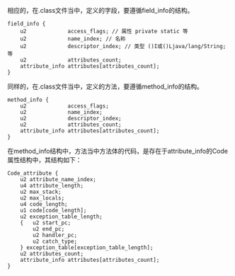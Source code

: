 相应的，在.class文件当中，定义的字段，要遵循field_info的结构。
```
field_info {
    u2             access_flags; // 属性 private static 等
    u2             name_index; // 名称
    u2             descriptor_index; // 类型 ()I或()Ljava/lang/String;等
    u2             attributes_count;
    attribute_info attributes[attributes_count];
}
```

同样的，在.class文件当中，定义的方法，要遵循method_info的结构。
```
method_info {
    u2             access_flags;
    u2             name_index;
    u2             descriptor_index;
    u2             attributes_count;
    attribute_info attributes[attributes_count];
}
```

在method_info结构中，方法当中方法体的代码，是存在于attribute_info的Code属性结构中，其结构如下：
```
Code_attribute {
    u2 attribute_name_index;
    u4 attribute_length;
    u2 max_stack;
    u2 max_locals;
    u4 code_length;
    u1 code[code_length];
    u2 exception_table_length;
    {   u2 start_pc;
        u2 end_pc;
        u2 handler_pc;
        u2 catch_type;
    } exception_table[exception_table_length];
    u2 attributes_count;
    attribute_info attributes[attributes_count];
}
```